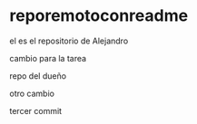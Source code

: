 # reporemotoconreadme
el es el repositorio de 
Alejandro 

cambio para la tarea

repo del dueño 

otro cambio

tercer commit